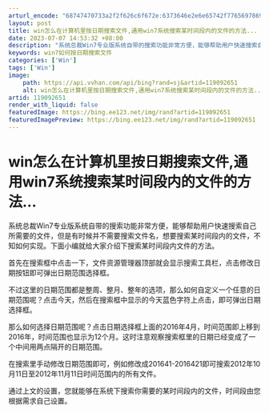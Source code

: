 ```yaml
---
arturl_encode: "68747470733a2f2f626c6f672e:6373646e2e6e65742f77656978696e5f33353634393439312f:61727469636c652f64657461696c732f313139303932363531"
layout: post
title: win怎么在计算机里按日期搜索文件,通用win7系统搜索某时间段内的文件的方法...
date: 2023-07-07 14:53:32 +08:00
description: "系统总裁Win7专业版系统自带的搜索功能非常方便，能够帮助用户快速搜索自己所需要"
keywords: win7如何按日期搜索文件
categories: ['Win']
tags: ['Win']
image:
    path: https://api.vvhan.com/api/bing?rand=sj&artid=119092651
    alt: win怎么在计算机里按日期搜索文件,通用win7系统搜索某时间段内的文件的方法...
artid: 119092651
render_with_liquid: false
featuredImage: https://bing.ee123.net/img/rand?artid=119092651
featuredImagePreview: https://bing.ee123.net/img/rand?artid=119092651
---
```


# win怎么在计算机里按日期搜索文件,通用win7系统搜索某时间段内的文件的方法...

系统总裁Win7专业版系统自带的搜索功能非常方便，能够帮助用户快速搜索自己所需要的文件，但是有时候并不需要搜索文件名，想要搜索某时间段内的文件，不知如何实现。下面小编就给大家介绍下搜索某时间段内文件的方法。

首先在搜索框中点击一下，文件资源管理器顶部就会显示搜索工具栏，点击修改日期按钮即可弹出日期范围选择框。

不过这里的日期范围都是整周、整月、整年的选项，那么如何自定义一个任意的日期范围呢？点击今天，然后在搜索框中显示的今天蓝色字符上点击，即可弹出日期选择框。

那么如何选择日期范围呢？点击日期选择框上面的2016年4月，时间范围即上移到2016年，时间范围也显示为12个月。这时注意观察搜索框里的日期已经变成了一个中间用两点隔开的日期范围。

在搜索里手动修改日期范围即可，例如修改成201641-2016421即可搜索2012年10月11日至2012年11月11日时间范围内的所有文件。

通过上文的设置，您就能够在系统下搜索你需要的某时间段内的文件，时间段由您根据需求自己设置。